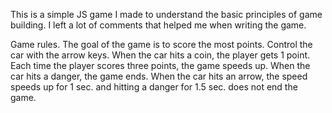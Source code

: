 This is a simple JS game I made to understand the basic principles of game building. I left a lot of comments that helped me when writing the game.

Game rules. 
The goal of the game is to score the most points. 
Control the car with the arrow keys. 
When the car hits a coin, the player gets 1 point.
Each time the player scores three points, the game speeds up.
When the car hits a danger, the game ends. 
When the car hits an arrow, the speed speeds up for 1 sec. and hitting a danger for 1.5 sec. does not end the game.
